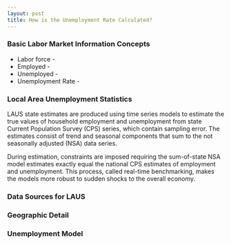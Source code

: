 ```yaml
---
layout: post
title: How is the Unemployment Rate Calculated?
---
```


### Basic Labor Market Information Concepts

* Labor force - 
* Employed - 
* Unemployed - 
* Unemployment Rate - 

### Local Area Unemployment Statistics
LAUS state estimates are produced using time series models to estimate the true values of household employment and unemployment from state Current Population Survey (CPS) series, which contain sampling error. The estimates consist of trend and seasonal components that sum to the not seasonally adjusted (NSA) data series.

During estimation, constraints are imposed requiring the sum-of-state NSA model estimates exactly equal the national CPS estimates of employment and unemployment. This process, called real-time benchmarking, makes the models more robust to sudden shocks to the overall economy.

### Data Sources for LAUS

### Geographic Detail

### Unemployment Model
